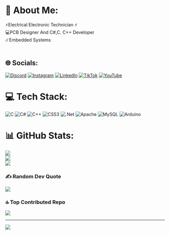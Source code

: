 # 💫 About Me:
⚡️Electrical Electronic Technician ⚡️<br>💻PCB Designer And C#,C. C++ Developer<br>☄️Embedded Systems <br><br>


## 🌐 Socials:
[![Discord](https://img.shields.io/badge/Discord-%237289DA.svg?logo=discord&logoColor=white)](https://discord.gg/segoooooo) [![Instagram](https://img.shields.io/badge/Instagram-%23E4405F.svg?logo=Instagram&logoColor=white)](https://instagram.com/Sergenpiri_) [![LinkedIn](https://img.shields.io/badge/LinkedIn-%230077B5.svg?logo=linkedin&logoColor=white)](https://linkedin.com/in/sergen-piri-5a6474247) [![TikTok](https://img.shields.io/badge/TikTok-%23000000.svg?logo=TikTok&logoColor=white)](https://tiktok.com/@SergenPr) [![YouTube](https://img.shields.io/badge/YouTube-%23FF0000.svg?logo=YouTube&logoColor=white)](https://youtube.com/@channel/UCcVjEHo5OQJpuzyph7fgUdQ) 

# 💻 Tech Stack:
![C](https://img.shields.io/badge/c-%2300599C.svg?style=for-the-badge&logo=c&logoColor=white) ![C#](https://img.shields.io/badge/c%23-%23239120.svg?style=for-the-badge&logo=c-sharp&logoColor=white) ![C++](https://img.shields.io/badge/c++-%2300599C.svg?style=for-the-badge&logo=c%2B%2B&logoColor=white) ![CSS3](https://img.shields.io/badge/css3-%231572B6.svg?style=for-the-badge&logo=css3&logoColor=white) ![.Net](https://img.shields.io/badge/.NET-5C2D91?style=for-the-badge&logo=.net&logoColor=white) ![Apache](https://img.shields.io/badge/apache-%23D42029.svg?style=for-the-badge&logo=apache&logoColor=white) ![MySQL](https://img.shields.io/badge/mysql-%2300f.svg?style=for-the-badge&logo=mysql&logoColor=white) ![Arduino](https://img.shields.io/badge/-Arduino-00979D?style=for-the-badge&logo=Arduino&logoColor=white)
# 📊 GitHub Stats:
![](https://github-readme-stats.vercel.app/api?username=SergenX&theme=dark&hide_border=false&include_all_commits=false&count_private=false)<br/>
![](https://github-readme-streak-stats.herokuapp.com/?user=SergenX&theme=dark&hide_border=false)<br/>
![](https://github-readme-stats.vercel.app/api/top-langs/?username=SergenX&theme=dark&hide_border=false&include_all_commits=false&count_private=false&layout=compact)

### ✍️ Random Dev Quote
![](https://quotes-github-readme.vercel.app/api?type=horizontal&theme=radical)

### 🔝 Top Contributed Repo
![](https://github-contributor-stats.vercel.app/api?username=SergenX&limit=5&theme=dark&combine_all_yearly_contributions=true)

---
[![](https://visitcount.itsvg.in/api?id=SergenX&icon=0&color=0)](https://visitcount.itsvg.in)

<!-- Proudly created with GPRM ( https://gprm.itsvg.in ) -->
